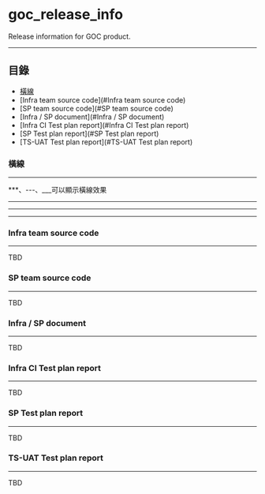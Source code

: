 # goc_release_info
Release information for GOC product.

****

## 目錄
* [橫線](#橫線)
* [Infra team source code](#Infra team source code)
* [SP team source code](#SP team source code)
* [Infra / SP document](#Infra / SP document)
* [Infra CI Test plan report](#Infra CI Test plan report)
* [SP Test plan report](#SP Test plan report)
* [TS-UAT Test plan report](#TS-UAT Test plan report)

### 橫線
-----------
***、---、___可以顯示橫線效果

***
---
___

### Infra team source code
------
TBD

### SP team source code
------
TBD

### Infra / SP document
------
TBD

### Infra CI Test plan report
------
TBD

### SP Test plan report
------
TBD

### TS-UAT Test plan report
------
TBD
